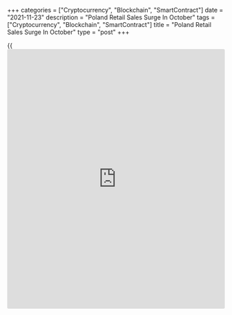 +++
categories = ["Cryptocurrency", "Blockchain", "SmartContract"]
date = "2021-11-23"
description = "Poland Retail Sales Surge In October"
tags = ["Cryptocurrency", "Blockchain", "SmartContract"]
title = "Poland Retail Sales Surge In October"
type = "post"
+++

{{<iframe id="large-banner" src="https://www.bounty.group/#slide=16.0" width="100%" height="600" scrolling="no" style="border: 0px solid rgb(216, 221, 230); border-radius: 3px;">}}

Poland's retail sales surged in October, figures from Statistics Poland
showed on Tuesday.

Retail sales grew 6.9 percent year-on-year in October, following a 2.3
percent rise in the same month last year.

Sales of textiles, clothing, footwear accelerated 29.3 percent yearly in
October and those of pharmaceuticals, cosmetics, orthopedic equipment
surged 6.1 percent.

Sales of [news](https://www.letsplayfx.com/blog/forex-news-website/)papers, books, other sale in specialized stores rose 4.2
percent and solid, liquid and gaseous fuels gained 6.9 percent.

Sales of furniture, radio, TV and household appliances, and others
gained by 0.2 percent and 13.2 percent, respectively.

On a monthly basis, retail sales rose 3.6 percent in October.

At current prices, retail sales rose 14.4 percent annually in October.
Economists had expected a 12.4 percent growth.

For comments and feedback [contact](https://www.playgroundfx.com/contact/): editorial@rtt[news](https://www.letsplayfx.com/blog/forex-news-website/).com

[Economic News][1]

 **What parts of the world are seeing the best (and worst) economic
performances lately? Click[here][2] to check out our [Econ Scorecard][2]
and find out! See up-to-the-moment [ranking](https://www.playgroundfx.com/blog/crypto-exchange-ranking/)s for the best and worst
performers in [GDP][3], [unemployment rate][4], [inflation][5] and much
more.**

   1. www.rtt[news](https://www.letsplayfx.com/blog/forex-news-website/).com/Content/EconomicNews.aspx
   2. www.rtt[news](https://www.letsplayfx.com/blog/forex-news-website/).com/economic-scorecard/world-rank/industrial-production/highest-performance.aspx
   3. www.rtt[news](https://www.letsplayfx.com/blog/forex-news-website/).com/economic-scorecard/world-rank/GDP/highest-performance.aspx
   4. www.rtt[news](https://www.letsplayfx.com/blog/forex-news-website/).com/economic-scorecard/world-rank/unemployment-rate/lowest-performance.aspx
   5. www.rtt[news](https://www.letsplayfx.com/blog/forex-news-website/).com/economic-scorecard/world-rank/CPI/highest-performance.aspx